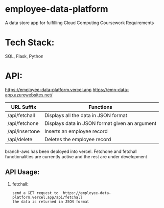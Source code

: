 # employee-data-platform
A data store app for fulfilling Cloud Computing Coursework Requirements

# Tech Stack:
SQL, Flask, Python

# API:


https://employee-data-platform.vercel.app
https://emp-data-app.azurewebsites.net/

URL Suffix     | Functions
-------------  | -------------
/api/fetchall  | Displays all the data in JSON format
/api/fetchone  | Displays data in JSON format given an argument
/api/insertone | Inserts an employee record
/api/delete    | Deletes the employee record

branch-aws has been deployed into vercel.
Fetchone and fetchall functionalities are currently active and the rest are under development

## API Usage:

1. fetchall:

    ```
    send a GET request to  https://employee-data-platform.vercel.app/api/fetchall
    the data is returned in JSON format
    ```
